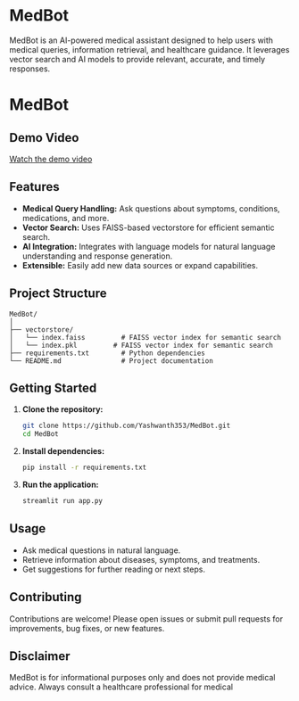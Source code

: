 # MedBot

MedBot is an AI-powered medical assistant designed to help users with medical queries, information retrieval, and healthcare guidance. It leverages vector search and AI models to provide relevant, accurate, and timely responses.

# MedBot

## Demo Video

[Watch the demo video](https://drive.google.com/file/d/17_sp5uO_WfJ2pCOP3qJgCzAIgC_qjtxN/view?usp=sharing)

## Features

- **Medical Query Handling:** Ask questions about symptoms, conditions, medications, and more.
- **Vector Search:** Uses FAISS-based vectorstore for efficient semantic search.
- **AI Integration:** Integrates with language models for natural language understanding and response generation.
- **Extensible:** Easily add new data sources or expand capabilities.

## Project Structure

```
MedBot/
│
├── vectorstore/
│   └── index.faiss         # FAISS vector index for semantic search
│   └── index.pkl         # FAISS vector index for semantic search
├── requirements.txt        # Python dependencies 
└── README.md               # Project documentation
```

## Getting Started

1. **Clone the repository:**
   ```sh
   git clone https://github.com/Yashwanth353/MedBot.git
   cd MedBot
   ```

2. **Install dependencies:**
     ```sh
     pip install -r requirements.txt
     ```

3. **Run the application:**
     ```sh
     streamlit run app.py
     ```

## Usage

- Ask medical questions in natural language.
- Retrieve information about diseases, symptoms, and treatments.
- Get suggestions for further reading or next steps.

## Contributing

Contributions are welcome! Please open issues or submit pull requests for improvements, bug fixes, or new features.

## Disclaimer

MedBot is for informational purposes only and does not provide medical advice. Always consult a healthcare professional for medical
